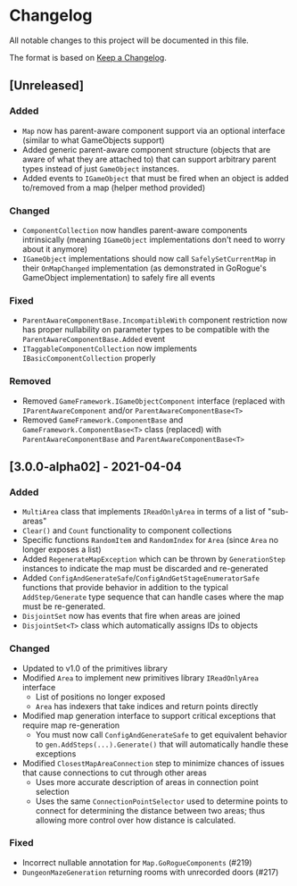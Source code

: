 # Changelog
All notable changes to this project will be documented in this file.

The format is based on [Keep a Changelog](https://keepachangelog.com/en/1.0.0/).

## [Unreleased]

### Added
- `Map` now has parent-aware component support via an optional interface (similar to what GameObjects support)
- Added generic parent-aware component structure (objects that are aware of what they are attached to) that can support arbitrary parent types instead of just `GameObject` instances.
- Added events to `IGameObject` that must be fired when an object is added to/removed from a map (helper method provided)

### Changed
- `ComponentCollection` now handles parent-aware components intrinsically (meaning `IGameObject` implementations don't need to worry about it anymore)
- `IGameObject` implementations should now call `SafelySetCurrentMap` in their `OnMapChanged` implementation (as demonstrated in GoRogue's GameObject implementation) to safely fire all events

### Fixed
- `ParentAwareComponentBase.IncompatibleWith` component restriction now has proper nullability on parameter types to be compatible with the `ParentAwareComponentBase.Added` event
- `ITaggableComponentCollection` now implements `IBasicComponentCollection` properly

### Removed
- Removed `GameFramework.IGameObjectComponent` interface (replaced with `IParentAwareComponent` and/or `ParentAwareComponentBase<T>`
- Removed `GameFramework.ComponentBase` and `GameFramework.ComponentBase<T>` class (replaced) with `ParentAwareComponentBase` and `ParentAwareComponentBase<T>`

## [3.0.0-alpha02] - 2021-04-04

### Added
- `MultiArea` class that implements `IReadOnlyArea` in terms of a list of "sub-areas"
- `Clear()` and `Count` functionality to component collections
- Specific functions `RandomItem` and `RandomIndex` for `Area` (since `Area` no longer exposes a list)
- Added `RegenerateMapException` which can be thrown by `GenerationStep` instances to indicate the map must be discarded and re-generated
- Added `ConfigAndGenerateSafe`/`ConfigAndGetStageEnumeratorSafe` functions that provide behavior in addition to the typical `AddStep/Generate` type sequence that can handle cases where the map must be re-generated.
- `DisjointSet` now has events that fire when areas are joined
- `DisjointSet<T>` class which automatically assigns IDs to objects

### Changed
- Updated to v1.0 of the primitives library
- Modified `Area` to implement new primitives library `IReadOnlyArea` interface
    - List of positions no longer exposed
    - `Area` has indexers that take indices and return points directly
- Modified map generation interface to support critical exceptions that require map re-generation
    - You must now call `ConfigAndGenerateSafe` to get equivalent behavior to `gen.AddSteps(...).Generate()` that will automatically handle these exceptions
- Modified `ClosestMapAreaConnection` step to minimize chances of issues that cause connections to cut through other areas
    - Uses more accurate description of areas in connection point selection
    - Uses the same `ConnectionPointSelector` used to determine points to connect for determining the distance between two areas; thus allowing more control over how distance is calculated.

### Fixed
- Incorrect nullable annotation for `Map.GoRogueComponents` (#219)
- `DungeonMazeGeneration` returning rooms with unrecorded doors (#217)
